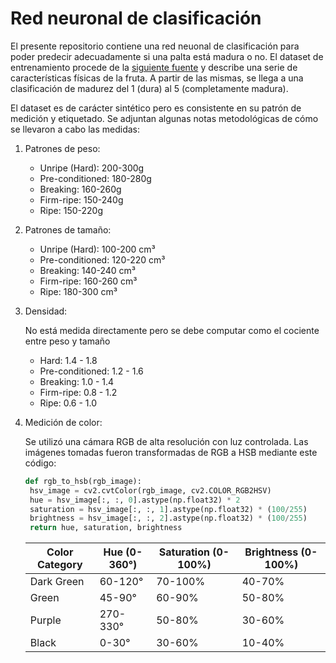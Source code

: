 # Red neuronal de clasificación

El presente repositorio contiene una red neuonal de clasificación para poder predecir adecuadamente si una palta está madura o no. El dataset de entrenamiento procede de la [siguiente fuente](https://www.kaggle.com/datasets/amldvvs/avocado-ripeness-classification-dataset) y describe una serie de características físicas de la fruta. A partir de las mismas, se llega a una clasificación de madurez del 1 (dura) al 5 (completamente madura).

El dataset es de carácter sintético pero es consistente en su patrón de medición y etiquetado. Se adjuntan algunas notas metodológicas de cómo se llevaron a cabo las medidas:

1) Patrones de peso:
    - Unripe (Hard): 200-300g
    - Pre-conditioned: 180-280g
    - Breaking: 160-260g
    - Firm-ripe: 150-240g
    - Ripe: 150-220g

2) Patrones de tamaño:
    - Unripe (Hard): 100-200 cm³
    - Pre-conditioned: 120-220 cm³
    - Breaking: 140-240 cm³
    - Firm-ripe: 160-260 cm³
    - Ripe: 180-300 cm³

3) Densidad:

    No está medida directamente pero se debe computar como el cociente entre peso y tamaño
    - Hard: 1.4 - 1.8
    - Pre-conditioned: 1.2 - 1.6
    - Breaking: 1.0 - 1.4
    - Firm-ripe: 0.8 - 1.2
    - Ripe: 0.6 - 1.0

4) Medición de color:

    Se utilizó una cámara RGB de alta resolución con luz controlada. Las imágenes tomadas fueron transformadas de RGB a HSB mediante este código:

    ```py
    def rgb_to_hsb(rgb_image):
     hsv_image = cv2.cvtColor(rgb_image, cv2.COLOR_RGB2HSV)
     hue = hsv_image[:, :, 0].astype(np.float32) * 2
     saturation = hsv_image[:, :, 1].astype(np.float32) * (100/255)
     brightness = hsv_image[:, :, 2].astype(np.float32) * (100/255)
     return hue, saturation, brightness
    ```

    |Color Category | Hue (0-360°) | Saturation (0-100%) | Brightness (0-100%)|
    |---|---|---|---|
    |Dark Green|  60-120° | 70-100% | 40-70%|
    |Green  |45-90° | 60-90% | 50-80%|
    |Purple | 270-330°|  50-80%  |30-60%|
    |Black | 0-30°|  30-60%  |10-40%|

